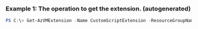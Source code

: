 ### Example 1: The operation to get the extension. (autogenerated)
```powershell
PS C:\> Get-AzVMExtension -Name CustomScriptExtension -ResourceGroupName MyResourceGroup -Status {Status} -VMName VirtualMachine22
```

